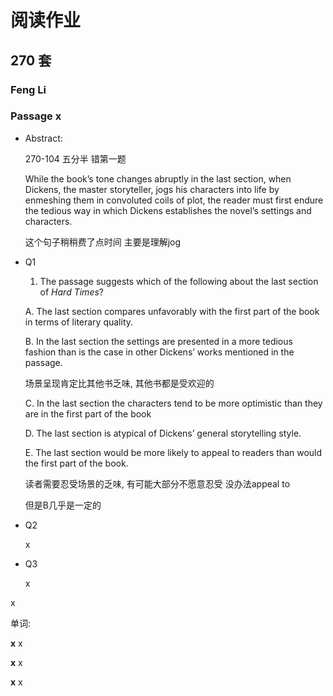 # 阅读作业

## 270 套

### Feng Li

### Passage x

- Abstract:

  270-104 五分半 错第一题

  While the book’s tone changes abruptly in the last section, when Dickens, the master storyteller, jogs his characters into life by enmeshing them in convoluted coils of plot, the reader must first endure the tedious way in which Dickens establishes the novel’s settings and characters.

  这个句子稍稍费了点时间 主要是理解jog 

- Q1

  1. The passage suggests which of the following about the last section of *Hard Times*?

  A. The last section compares unfavorably with the first part of the book in terms of literary quality.

  B. In the last section the settings are presented in a more tedious fashion than is the case in other Dickens’ works mentioned in the passage.

   场景呈现肯定比其他书乏味, 其他书都是受欢迎的

  C. In the last section the characters tend to be more optimistic than they are in the first part of the book

  D. The last section is atypical of Dickens’ general storytelling style.

  E. The last section would be more likely to appeal to readers than would the first part of the book.

  读者需要忍受场景的乏味, 有可能大部分不愿意忍受 没办法appeal to

  但是B几乎是一定的

- Q2

  x

- Q3

  x

x

单词:

**x** x

**x** x

**x** x